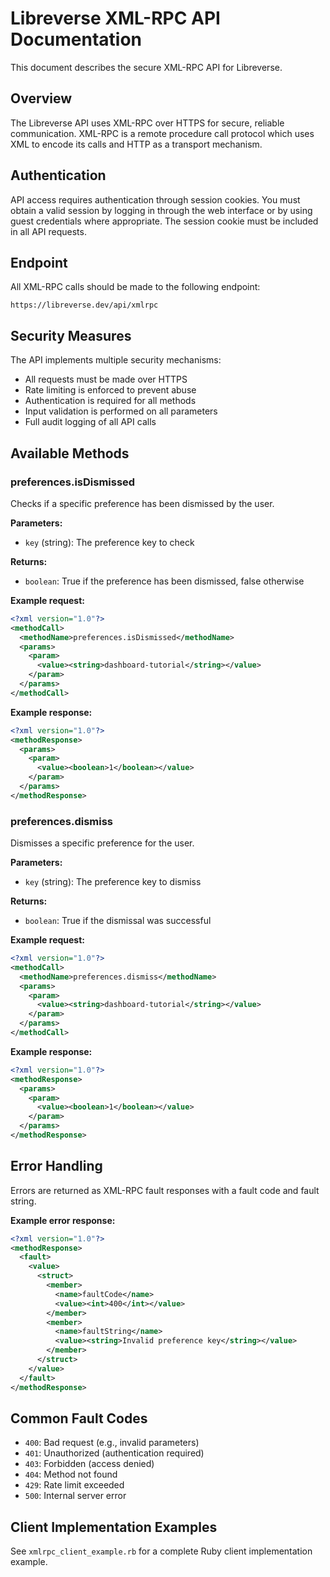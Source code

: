 # Libreverse XML-RPC API Documentation

This document describes the secure XML-RPC API for Libreverse.

## Overview

The Libreverse API uses XML-RPC over HTTPS for secure, reliable communication. XML-RPC is a remote procedure call protocol which uses XML to encode its calls and HTTP as a transport mechanism.

## Authentication

API access requires authentication through session cookies. You must obtain a valid session by logging in through the web interface or by using guest credentials where appropriate. The session cookie must be included in all API requests.

## Endpoint

All XML-RPC calls should be made to the following endpoint:

```http
https://libreverse.dev/api/xmlrpc
```

## Security Measures

The API implements multiple security mechanisms:

- All requests must be made over HTTPS
- Rate limiting is enforced to prevent abuse
- Authentication is required for all methods
- Input validation is performed on all parameters
- Full audit logging of all API calls

## Available Methods

### preferences.isDismissed

Checks if a specific preference has been dismissed by the user.

**Parameters:**

- `key` (string): The preference key to check

**Returns:**

- `boolean`: True if the preference has been dismissed, false otherwise

**Example request:**

```xml
<?xml version="1.0"?>
<methodCall>
  <methodName>preferences.isDismissed</methodName>
  <params>
    <param>
      <value><string>dashboard-tutorial</string></value>
    </param>
  </params>
</methodCall>
```

**Example response:**

```xml
<?xml version="1.0"?>
<methodResponse>
  <params>
    <param>
      <value><boolean>1</boolean></value>
    </param>
  </params>
</methodResponse>
```

### preferences.dismiss

Dismisses a specific preference for the user.

**Parameters:**

- `key` (string): The preference key to dismiss

**Returns:**

- `boolean`: True if the dismissal was successful

**Example request:**

```xml
<?xml version="1.0"?>
<methodCall>
  <methodName>preferences.dismiss</methodName>
  <params>
    <param>
      <value><string>dashboard-tutorial</string></value>
    </param>
  </params>
</methodCall>
```

**Example response:**

```xml
<?xml version="1.0"?>
<methodResponse>
  <params>
    <param>
      <value><boolean>1</boolean></value>
    </param>
  </params>
</methodResponse>
```

## Error Handling

Errors are returned as XML-RPC fault responses with a fault code and fault string.

**Example error response:**

```xml
<?xml version="1.0"?>
<methodResponse>
  <fault>
    <value>
      <struct>
        <member>
          <name>faultCode</name>
          <value><int>400</int></value>
        </member>
        <member>
          <name>faultString</name>
          <value><string>Invalid preference key</string></value>
        </member>
      </struct>
    </value>
  </fault>
</methodResponse>
```

## Common Fault Codes

- `400`: Bad request (e.g., invalid parameters)
- `401`: Unauthorized (authentication required)
- `403`: Forbidden (access denied)
- `404`: Method not found
- `429`: Rate limit exceeded
- `500`: Internal server error

## Client Implementation Examples

See `xmlrpc_client_example.rb` for a complete Ruby client implementation example.
